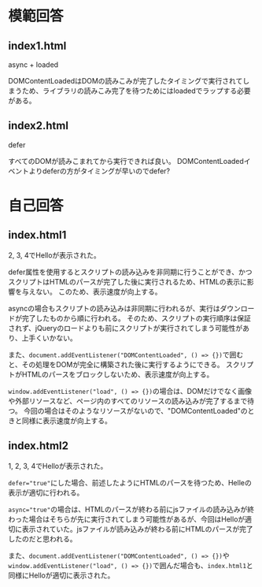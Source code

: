 # 模範回答

## index1.html

async + loaded

DOMContentLoadedはDOMの読みこみが完了したタイミングで実行されてしまうため、ライブラリの読みこみ完了を待つためにはloadedでラップする必要がある。

## index2.html

defer

すべてのDOMが読みこまれてから実行できれば良い。
DOMContentLoadedイベントよりdeferの方がタイミングが早いのでdefer?


# 自己回答

## index.html1

2, 3, 4でHelloが表示された。

defer属性を使用するとスクリプトの読み込みを非同期に行うことができ、かつスクリプトはHTMLのパースが完了した後に実行されるため、HTMLの表示に影響を与えない。
このため、表示速度が向上する。

asyncの場合もスクリプトの読み込みは非同期に行われるが、実行はダウンロードが完了したものから順に行われる。
そのため、スクリプトの実行順序は保証されず、jQueryのロードよりも前にスクリプトが実行されてしまう可能性があり、上手くいかない。

また、`document.addEventListener("DOMContentLoaded", () => {})`で囲むと、その処理をDOMが完全に構築された後に実行するようにできる。
スクリプトがHTMLのパースをブロックしないため、表示速度が向上する。

`window.addEventListener("load", () => {})`の場合は、DOMだけでなく画像や外部リソースなど、ページ内のすべてのリソースの読み込みが完了するまで待つ。
今回の場合はそのようなリソースがないので、"DOMContentLoaded"のときと同様に表示速度が向上する。

## index.html2

1, 2, 3, 4でHelloが表示された。

`defer="true"`にした場合、前述したようにHTMLのパースを待つため、Helleの表示が適切に行われる。

`async="true"`の場合は、HTMLのパースが終わる前にjsファイルの読み込みが終わった場合はそちらが先に実行されてしまう可能性があるが、今回はHelloが適切に表示されていた。jsファイルが読み込みが終わる前にHTMLのパースが完了したのだと思われる。

また、`document.addEventListener("DOMContentLoaded", () => {})`や`window.addEventListener("load", () => {})`で囲んだ場合も、`index.html1`と同様にHelloが適切に表示された。
